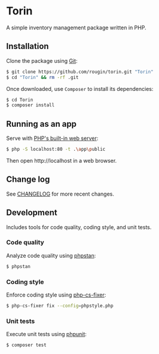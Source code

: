 # Torin

A simple inventory management package written in PHP.

## Installation

Clone the package using [Git](https://git-scm.com/):

``` bash
$ git clone https://github.com/rougin/torin.git "Torin"
$ cd "Torin" && rm -rf .git
```

Once downloaded, use `Composer` to install its dependencies:

``` bash
$ cd Torin
$ composer install
```

## Running as an app

Serve with [PHP's built-in web server](https://www.php.net/manual/en/features.commandline.webserver.php):

``` bash
$ php -S localhost:80 -t .\app\public
```

Then open http://localhost in a web browser.

## Change log

See [CHANGELOG](CHANGELOG.md) for more recent changes.

## Development

Includes tools for code quality, coding style, and unit tests.

### Code quality

Analyze code quality using [phpstan](https://phpstan.org/):

``` bash
$ phpstan
```

### Coding style

Enforce coding style using [php-cs-fixer](https://cs.symfony.com/):

``` bash
$ php-cs-fixer fix --config=phpstyle.php
```

### Unit tests

Execute unit tests using [phpunit](https://phpunit.de/index.html):

``` bash
$ composer test
```
